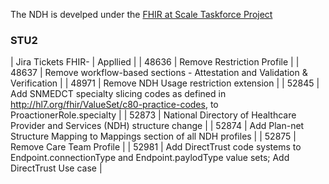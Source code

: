 The NDH is develped under the [FHIR at Scale Taskforce Project](https://confluence.hl7.org/display/FAST)

### STU2 
<style>
    th{border: solid 2px lightgrey;}
    td{border: solid 2px lightgrey;}
</style>
| Jira Tickets FHIR- | Appllied |
| 48636 | Remove Restriction Profile |
| 48637 | Remove workflow-based sections - Attestation and Validation & Verification |
| 48971 | Remove NDH Usage restriction extension |
| 52845 | Add SNMEDCT specialty slicing codes as defined in http://hl7.org/fhir/ValueSet/c80-practice-codes, to ProactionerRole.specialty  |
| 52873 | National Directory of Healthcare Provider and Services (NDH) structure change |
| 52874 | Add Plan-net Structure Mapping to Mappings section of all NDH profiles |
| 52875 | Remove Care Team Profile |
| 52981 | Add DirectTrust code systems to Endpoint.connectionType and Endpoint.paylodType value sets; Add DirectTrust Use case | 
